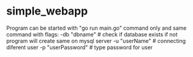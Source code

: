 # simple_webapp
Program can be started with "go run main.go" command only and same command with flags:
-db "dbname"    # check if database exists if not program will create same on mysql server
-u  "userName"  # connecting diferent user
-p "userPassword" # type password for user
